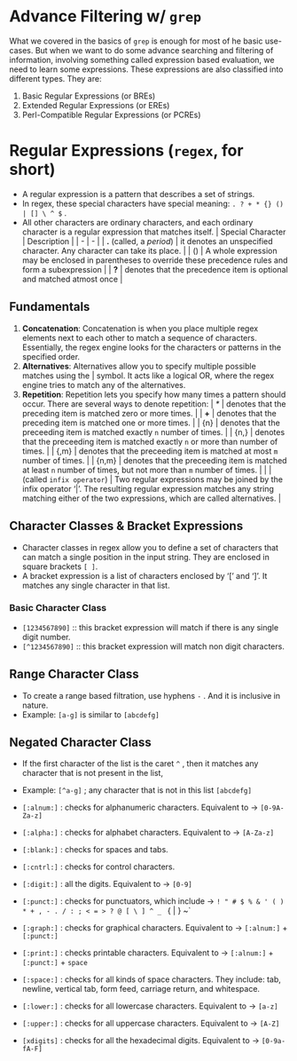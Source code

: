 # Advance Filtering w/ `grep`
What we covered in the basics of `grep` is enough for most of he basic use-cases. But when we want to do some advance searching and filtering of information, involving something called expression based evaluation, we need to learn some expressions. These expressions are also classified into different types. They are:
1. Basic Regular Expressions (or BREs)
2. Extended Regular Expressions (or EREs)
3. Perl-Compatible Regular Expressions (or PCREs)

# Regular Expressions (`regex`, for short)
+ A regular expression is a pattern that describes a set of strings.
+ In regex, these special characters have special meaning: `. ? + * {} () | [] \ ^ $` .
+ All other characters are ordinary characters, and each ordinary character is a regular expression that matches itself.
    | Special Character | Description |
    | - | - |
    | **.** (called, a *period*) | it denotes an unspecified character. Any character can take its place. |
    | () | A whole expression may be enclosed in parentheses to override these precedence rules and form a subexpression |
    | **?** | denotes that the precedence item is optional and matched atmost once |

## Fundamentals
1. **Concatenation**: Concatenation is when you place multiple regex elements next to each other to match a sequence of characters. Essentially, the regex engine looks for the characters or patterns in the specified order.
2. **Alternatives**: Alternatives allow you to specify multiple possible matches using the | symbol. It acts like a logical OR, where the regex engine tries to match any of the alternatives.
3. **Repetition**: Repetition lets you specify how many times a pattern should occur. There are several ways to denote repetition:
| _*_ | denotes that the preceding item is matched zero or more times. |
| **+** | denotes that the preceding item is matched one or more times. |
| {n} | denotes that the preceeding item is matched exactly `n` number of times. |
| {n,} | denotes that the preceeding item is matched exactly `n` or more than number of times. |
| {,m} | denotes that the preceeding item is matched at most `m` number of times. |
| {n,m} | denotes that the preceeding item is matched at least `n` number of times, but not more than `m` number of times. |
| \| (called `infix operator`) | Two regular expressions may be joined by the infix operator ‘|’. The resulting regular
expression matches any string matching either of the two expressions, which are called alternatives. |

## Character Classes & Bracket Expressions
+ Character classes in regex allow you to define a set of characters that can match a single position in the input string. They are enclosed in square brackets `[ ]`.
+ A bracket expression is a list of characters enclosed by ‘[’ and ‘]’. It matches any single character in that list. 

### Basic Character Class
+ `[1234567890]` :: this bracket expression will match if there is any single digit number.
+ `[^1234567890]` :: this bracket expression will match non digit characters.

## Range Character Class
+ To create a range based filtration, use hyphens `-` . And it is inclusive in nature.
+ Example: `[a-g]` is similar to `[abcdefg]`

## Negated Character Class
+ If the first character of the list is the caret `^` , then it matches any character that is not present in the list, 
+ Example: `[^a-g]` ; any character that is not in this list `[abcdefg]`

+ `[:alnum:]` : checks for alphanumeric characters. Equivalent to -> `[0-9A-Za-z]`
+ `[:alpha:]` : checks for alphabet characters. Equivalent to -> `[A-Za-z]`
+ `[:blank:]` : checks for spaces and tabs.
+ `[:cntrl:]` : checks for control characters.
+ `[:digit:]` : all the digits. Equivalent to -> `[0-9]`
+ `[:punct:]` : checks for punctuators, which include -> `! " # $ % & ' ( ) * + , - . / : ; < = > ? @ [ \ ] ^ _ ` { | } ~`
+ `[:graph:]` : checks for graphical characters. Equivalent to -> `[:alnum:]` + `[:punct:]`
+ `[:print:]` : checks printable characters. Equivalent to -> `[:alnum:]` + `[:punct:]` + `space`
+ `[:space:]` : checks for all kinds of space characters. They include: tab, newline, vertical tab, form feed, carriage return, and whitespace.
+ `[:lower:]` : checks for all lowercase characters. Equivalent to -> `[a-z]`
+ `[:upper:]` : checks for all uppercase characters. Equivalent to -> `[A-Z]`
+ `[xdigits]` : checks for all the hexadecimal digits. Equivalent to -> `[0-9a-fA-F]`